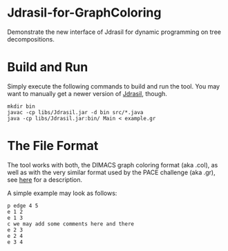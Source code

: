 # Jdrasil-for-GraphColoring
Demonstrate the new interface of Jdrasil for dynamic programming on tree decompositions.

# Build and Run
Simply execute the following commands to build and run the tool. You may want to manually get a newer version of [Jdrasil](https://maxbannach.github.io/Jdrasil/), though.
```
mkdir bin
javac -cp libs/Jdrasil.jar -d bin src/*.java
java -cp libs/Jdrasil.jar:bin/ Main < example.gr
```
# The File Format
The tool works with both, the DIMACS graph coloring format (aka .col), as well as with the very similar format used by the PACE challenge (aka .gr), see [here](https://pacechallenge.wordpress.com/pace-2016/track-a-treewidth/) for a description.

A simple example may look as follows:
```
p edge 4 5
e 1 2
e 1 3
c we may add some comments here and there
e 2 3
e 2 4
e 3 4
```
